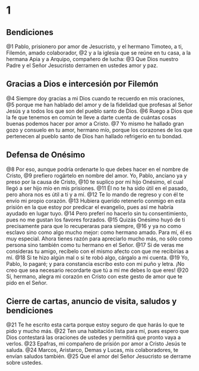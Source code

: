 # 1 
## Bendiciones
@1 Pablo, prisionero por amor de Jesucristo, y el hermano Timoteo, a ti, Filemón, amado colaborador, 
@2 y a la iglesia que se reúne en tu casa, a la hermana Apia y a Arquipo, compañero de lucha: @3 Que Dios nuestro Padre y el Señor Jesucristo derramen en ustedes amor y paz.

## Gracias a Dios e intercesión por Filemón
@4 Siempre doy gracias a mi Dios cuando te recuerdo en mis oraciones, 
@5 porque me han hablado del amor y de la fidelidad que profesas al Señor Jesús y a todos los que son del pueblo santo de Dios. 
@6 Ruego a Dios que la fe que tenemos en común te lleve a darte cuenta de cuántas cosas buenas podemos hacer por amor a Cristo. 
@7 Yo mismo he hallado gran gozo y consuelo en tu amor, hermano mío, porque los corazones de los que pertenecen al pueblo santo de Dios han hallado refrigerio en tu bondad.

## Defensa de Onésimo
@8 Por eso, aunque podría ordenarte lo que debes hacer en el nombre de Cristo, 
@9 prefiero rogártelo en nombre del amor. Yo, Pablo, anciano ya y preso por la causa de Cristo, 
@10 te suplico por mi hijo Onésimo, el cual llegó a ser hijo mío en mis prisiones. @11 Él no te ha sido útil en el pasado, pero ahora nos es útil a ti y a mí. 
@12 Te lo mando de regreso y con él te envío mi propio corazón. 
@13 Hubiera querido retenerlo conmigo en esta prisión en la que estoy por predicar el evangelio, pues así me habría ayudado en lugar tuyo. 
@14 Pero preferí no hacerlo sin tu consentimiento, pues no me gustan los favores forzados. @15 Quizás Onésimo huyó de ti precisamente para que lo recuperaras para siempre, 
@16 y ya no como esclavo sino como algo mucho mejor: como hermano amado. Para mí, él es muy especial. Ahora tienes razón para apreciarlo mucho más, no sólo como persona sino también como tu hermano en el Señor. @17 Si de veras me consideras tu amigo, recíbelo con el mismo afecto con que me recibirías a mí. 
@18 Si te hizo algún mal o si te robó algo, cárgalo a mi cuenta. 
@19 Yo, Pablo, lo pagaré; y para constancia escribo esto con mi puño y letra. ¡No creo que sea necesario recordarte que tú a mí me debes lo que eres! @20 Sí, hermano, alegra mi corazón en Cristo con este gesto de amor que te pido en el Señor.

## Cierre de cartas, anuncio de visita, saludos y bendiciones
@21 Te he escrito esta carta porque estoy seguro de que harás lo que te pido y mucho más. 
@22 Ten una habitación lista para mí, pues espero que Dios contestará las oraciones de ustedes y permitirá que pronto vaya a verlos. @23 Epafras, mi compañero de prisión por amor a Cristo Jesús te saluda. 
@24 Marcos, Aristarco, Demas y Lucas, mis colaboradores, te envían saludos también. @25 Que el amor del Señor Jesucristo se derrame sobre ustedes.